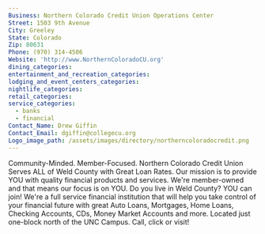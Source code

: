 ```yaml
---
Business: Northern Colorado Credit Union Operations Center
Street: 1503 9th Avenue
City: Greeley
State: Colorado
Zip: 80631
Phone: (970) 314-4506
Website: 'http://www.NorthernColoradoCU.org'
dining_categories:
entertainment_and_recreation_categories:
lodging_and_event_centers_categories:
nightlife_categories:
retail_categories:
service_categories:
  - banks
  - financial
Contact_Name: Drew Giffin
Contact_Email: dgiffin@collegecu.org
Logo_image_path: /assets/images/directory/northerncoloradocredit.png
---
```



Community-Minded. Member-Focused. Northern Colorado Credit Union Serves ALL of Weld County with Great Loan Rates. Our mission is to provide YOU with quality financial products and services. We're member-owned and that means our focus is on YOU. Do you live in Weld County? YOU can join! We're a full service financial institution that will help you take control of your financial future with great Auto Loans, Mortgages, Home Loans, Checking Accounts, CDs, Money Market Accounts and more. Located just one-block north of the UNC Campus. Call, click or visit!